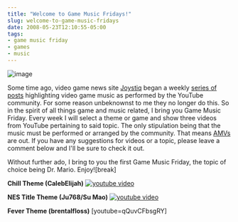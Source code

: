 ```yaml
---
title: "Welcome to Game Music Fridays!"
slug: welcome-to-game-music-fridays
date: 2008-05-23T12:10:55-05:00
tags:
- game music friday
- games
- music
---
```

![](http://www.dxprog.com/pics/gmf.png "image")

Some time ago, video game news site [Joystiq](http://www.joystiq.com/) began a weekly [series of posts](http://www.joystiq.com/tag/musicday/) highlighting video game music as performed by the YouTube community. For some reason unbeknownst to me they no longer do this. So in the spirit of all things game and music related, I bring you Game Music Friday. Every week I will select a theme or game and show three videos from YouTube pertaining to said topic. The only stipulation being that the music must be performed or arranged by the community. That means [AMVs](http://en.wikipedia.org/wiki/Anime_music_video) are out. If you have any suggestions for videos or a topic, please leave a comment below and I'll be sure to check it out.

Without further ado, I bring to you the first Game Music Friday, the topic of choice being Dr. Mario. Enjoy![break]

**Chill Theme (CalebElijah)**
[![youtube video](https://img.youtube.com/vi/knloGmZMENo/0.jpg)](https://www.youtube.com/watch?v=knloGmZMENo)

**NES Title Theme (Ju768/Su Mao)**
[![youtube video](https://img.youtube.com/vi/UUy5NrTUjFI/0.jpg)](https://www.youtube.com/watch?v=UUy5NrTUjFI)

**Fever Theme (brentalfloss)**
[youtube=qQuvCFbsgRY]
